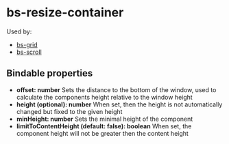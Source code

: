 # bs-resize-container

Used by:

- [bs-grid](bs-grid.md)
- [bs-scroll](bs-scroll.md)

## Bindable properties

- **offset: number** Sets the distance to the bottom of the window, used to calculate the components height relative to the window height
- **height (optional): number** When set, then the height is not automatically changed but fixed to the given height
- **minHeight: number** Sets the minimal height of the component
- **limitToContentHeight (default: false): boolean** When set, the component height will not be greater then the content height

